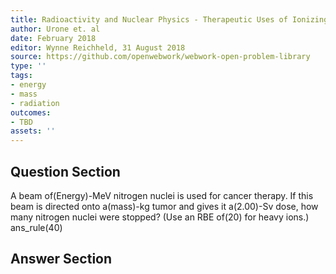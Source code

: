 ```yaml
---
title: Radioactivity and Nuclear Physics - Therapeutic Uses of Ionizing Radiation
author: Urone et. al
date: February 2018
editor: Wynne Reichheld, 31 August 2018
source: https://github.com/openwebwork/webwork-open-problem-library
type: ''
tags:
- energy
- mass
- radiation
outcomes:
- TBD
assets: ''
---
```


## Question Section 

A beam of(Energy)-MeV nitrogen nuclei is used for cancer therapy. If this beam is directed onto a(mass)-kg tumor and gives it a(2.00)-Sv dose, how many nitrogen nuclei were stopped? (Use an RBE of(20) for heavy ions.) 
ans_rule(40)



## Answer Section

